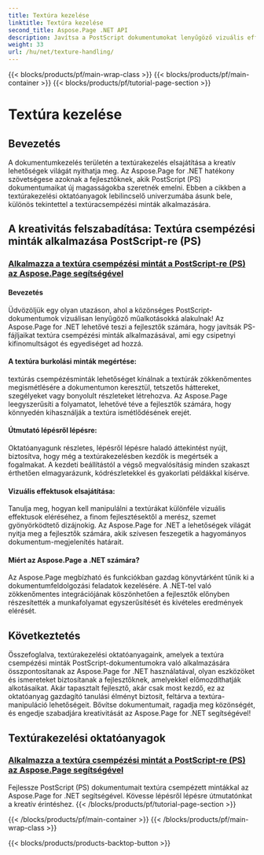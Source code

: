 ```yaml
---
title: Textúra kezelése
linktitle: Textúra kezelése
second_title: Aspose.Page .NET API
description: Javítsa a PostScript dokumentumokat lenyűgöző vizuális effektusokkal! Ismerje meg a textúra csempézési minták alkalmazását az Aspose.Page for .NET használatával lépésenkénti útmutatónkkal.
weight: 33
url: /hu/net/texture-handling/
---
```


{{< blocks/products/pf/main-wrap-class >}}
{{< blocks/products/pf/main-container >}}
{{< blocks/products/pf/tutorial-page-section >}}

# Textúra kezelése

## Bevezetés

A dokumentumkezelés területén a textúrakezelés elsajátítása a kreatív lehetőségek világát nyithatja meg. Az Aspose.Page for .NET hatékony szövetségese azoknak a fejlesztőknek, akik PostScript (PS) dokumentumaikat új magasságokba szeretnék emelni. Ebben a cikkben a textúrakezelési oktatóanyagok lebilincselő univerzumába ásunk bele, különös tekintettel a textúracsempézési minták alkalmazására.

## A kreativitás felszabadítása: Textúra csempézési minták alkalmazása PostScript-re (PS)

### [Alkalmazza a textúra csempézési mintát a PostScript-re (PS) az Aspose.Page segítségével](./apply-texture-tiling-pattern-to-postscript-ps/)

#### Bevezetés
Üdvözöljük egy olyan utazáson, ahol a közönséges PostScript-dokumentumok vizuálisan lenyűgöző műalkotásokká alakulnak! Az Aspose.Page for .NET lehetővé teszi a fejlesztők számára, hogy javítsák PS-fájljaikat textúra csempézési minták alkalmazásával, ami egy csipetnyi kifinomultságot és egyediséget ad hozzá.

#### A textúra burkolási minták megértése:
textúrás csempézésminták lehetőséget kínálnak a textúrák zökkenőmentes megismétlésére a dokumentumon keresztül, tetszetős háttereket, szegélyeket vagy bonyolult részleteket létrehozva. Az Aspose.Page leegyszerűsíti a folyamatot, lehetővé téve a fejlesztők számára, hogy könnyedén kihasználják a textúra ismétlődésének erejét.

#### Útmutató lépésről lépésre:
Oktatóanyagunk részletes, lépésről lépésre haladó áttekintést nyújt, biztosítva, hogy még a textúrakezelésben kezdők is megértsék a fogalmakat. A kezdeti beállítástól a végső megvalósításig minden szakaszt érthetően elmagyarázunk, kódrészletekkel és gyakorlati példákkal kísérve.

#### Vizuális effektusok elsajátítása:
Tanulja meg, hogyan kell manipulálni a textúrákat különféle vizuális effektusok eléréséhez, a finom fejlesztésektől a merész, szemet gyönyörködtető dizájnokig. Az Aspose.Page for .NET a lehetőségek világát nyitja meg a fejlesztők számára, akik szívesen feszegetik a hagyományos dokumentum-megjelenítés határait.

#### Miért az Aspose.Page a .NET számára?
Az Aspose.Page megbízható és funkciókban gazdag könyvtárként tűnik ki a dokumentumfeldolgozási feladatok kezelésére. A .NET-tel való zökkenőmentes integrációjának köszönhetően a fejlesztők előnyben részesítették a munkafolyamat egyszerűsítését és kivételes eredmények elérését.

## Következtetés

Összefoglalva, textúrakezelési oktatóanyagaink, amelyek a textúra csempézési minták PostScript-dokumentumokra való alkalmazására összpontosítanak az Aspose.Page for .NET használatával, olyan eszközöket és ismereteket biztosítanak a fejlesztőknek, amelyekkel előmozdíthatják alkotásaikat. Akár tapasztalt fejlesztő, akár csak most kezdő, ez az oktatóanyag gazdagító tanulási élményt biztosít, feltárva a textúra-manipuláció lehetőségeit. Bővítse dokumentumait, ragadja meg közönségét, és engedje szabadjára kreativitását az Aspose.Page for .NET segítségével!
## Textúrakezelési oktatóanyagok
### [Alkalmazza a textúra csempézési mintát a PostScript-re (PS) az Aspose.Page segítségével](./apply-texture-tiling-pattern-to-postscript-ps/)
Fejlessze PostScript (PS) dokumentumait textúra csempézett mintákkal az Aspose.Page for .NET segítségével. Kövesse lépésről lépésre útmutatónkat a kreatív érintéshez.
{{< /blocks/products/pf/tutorial-page-section >}}

{{< /blocks/products/pf/main-container >}}
{{< /blocks/products/pf/main-wrap-class >}}

{{< blocks/products/products-backtop-button >}}
